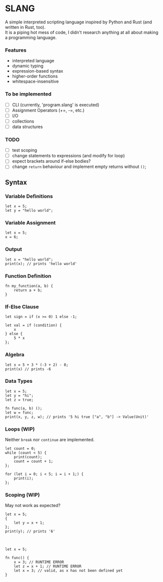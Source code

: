 # SLANG

A simple interpreted scripting language inspired by Python and Rust (and written in Rust, too).<br>
It is a piping hot mess of code, I didn't research anything at all about making a programming language.

### Features

-   interpreted language
-   dynamic typing
-   expression-based syntax
-   higher-order functions
-   whitespace-insensitive

### To be implemented

-   [ ] CLI (currently, 'program.slang' is executed)
-   [ ] Assignment Operators (+=, -=, etc.)
-   [ ] I/O
-   [ ] collections
-   [ ] data structures

### TODO

-   [ ] test scoping
-   [ ] change statements to expressions (and modify for loop)
-   [ ] expect brackets around if-else bodies?
-   [ ] change `return` behaviour and implement empty returns without `()`;

## Syntax

### Variable Definitions

```
let x = 5;
let y = "hello world";
```

### Variable Assignment

```
let x = 5;
x = 6;
```

### Output

```
let x = "hello world";
print(x); // prints 'hello world'
```

### Function Definition

```
fn my_function(a, b) {
    return a + b;
}
```

### If-Else Clause

```
let sign = if (x >= 0) 1 else -1;

let val = if (condition) {
    x
} else {
    5 * x
};
```

### Algebra

```
let x = 5 + 3 * (-3 + 2) - 8;
print(x) // prints -6
```

### Data Types

```
let x = 5;
let y = "hi";
let z = true;

fn func(a, b) ();
let w = func;
print(x, y, z, w); // prints '5 hi true ["a", "b"] -> Value(Unit)'
```

### Loops (WIP)

Neither `break` nor `continue` are implemented.

```
let count = 0;
while (count < 5) {
    print(count);
    count = count + 1;
};

for (let i = 0; i < 5; i = i + 1;) {
    print(i);
};
```

### Scoping (WIP)

May not work as expected?

```
let x = 5;
{
    let y = x + 1;
};
print(y); // prints '6'
```

<br>

```
let x = 5;

fn func() {
    x = 3; // RUNTIME ERROR
    let z = x + 1; // RUNTIME ERROR
    let x = 3; // valid, as x has not been defined yet
}
```
